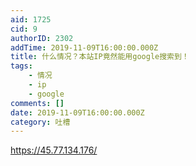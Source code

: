 ```yaml
---
aid: 1725
cid: 9
authorID: 2302
addTime: 2019-11-09T16:00:00.000Z
title: 什么情况？本站IP竟然能用google搜索到！
tags:
    - 情况
    - ip
    - google
comments: []
date: 2019-11-09T16:00:00.000Z
category: 吐槽
---
```


https://45.77.134.176/
